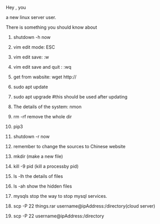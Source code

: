 
Hey , you

a new linux server user.

There is something you should know about

1.  shutdown -h now

2.  vim edit mode: ESC

3.  vim edit save: :w

4.  vim edit save and quit : :wq

5.  get from wabsite: wget http://

6.  sudo apt update

7.  sudo apt upgrade  #this should be used after updating

8.  The details of the system: nmon

9.  rm -rf   remove the whole dir

10. pip3

11. shutdown -r now

12. remember to change the sources to Chinese website

13. mkdir  (make a new file)

14. kill -9 pid    (kill a processby pid)

15. ls -lh   the details of files

16. ls -ah   show the hidden files

17. mysqls stop   the way to stop mysql services.

18. scp -P 22 things.rar username@ipAddress:/directory(cloud server)

19. scp -P 22 username@ipAddress:/directory


